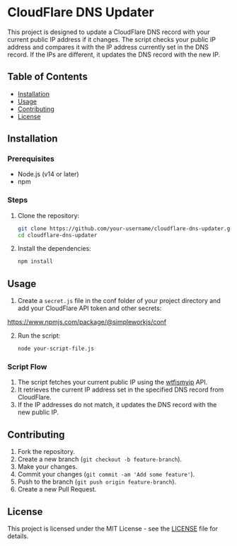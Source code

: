 # CloudFlare DNS Updater

This project is designed to update a CloudFlare DNS record with your current public IP address if it changes. The script checks your public IP address and compares it with the IP address currently set in the DNS record. If the IPs are different, it updates the DNS record with the new IP.

## Table of Contents

- [Installation](#installation)
- [Usage](#usage)
- [Contributing](#contributing)
- [License](#license)

## Installation

### Prerequisites

- Node.js (v14 or later)
- npm

### Steps

1. Clone the repository:

    ```bash
    git clone https://github.com/your-username/cloudflare-dns-updater.git
    cd cloudflare-dns-updater
    ```

2. Install the dependencies:

    ```bash
    npm install
    ```

## Usage

1. Create a `secret.js` file in the conf folder of your project directory and add your CloudFlare API token and other secrets:

https://www.npmjs.com/package/@simpleworkjs/conf


2. Run the script:

    ```bash
    node your-script-file.js
    ```
### Script Flow

1. The script fetches your current public IP using the [wtfismyip](https://wtfismyip.com/json) API.
2. It retrieves the current IP address set in the specified DNS record from CloudFlare.
3. If the IP addresses do not match, it updates the DNS record with the new public IP.

## Contributing

1. Fork the repository.
2. Create a new branch (`git checkout -b feature-branch`).
3. Make your changes.
4. Commit your changes (`git commit -am 'Add some feature'`).
5. Push to the branch (`git push origin feature-branch`).
6. Create a new Pull Request.

## License

This project is licensed under the MIT License - see the [LICENSE](LICENSE) file for details.
